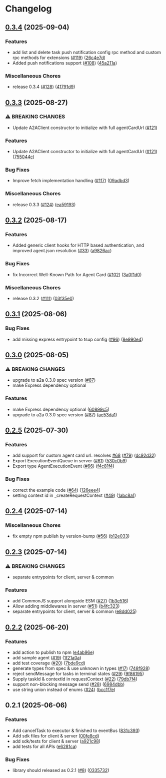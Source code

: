 # Changelog

## [0.3.4](https://github.com/a2aproject/a2a-js/compare/v0.3.3...v0.3.4) (2025-09-04)


### Features

* add list and delete task push notification config rpc method and custom rpc methods for extensions  ([#119](https://github.com/a2aproject/a2a-js/issues/119)) ([26c4e7d](https://github.com/a2aproject/a2a-js/commit/26c4e7df48e0cd1088a9340ddc34bfbed320664c))
* Added push notifications support ([#108](https://github.com/a2aproject/a2a-js/issues/108)) ([45a211a](https://github.com/a2aproject/a2a-js/commit/45a211a738ea7770ec5ee8b10a1238060ba7a471))


### Miscellaneous Chores

* release 0.3.4 ([#128](https://github.com/a2aproject/a2a-js/issues/128)) ([41791d9](https://github.com/a2aproject/a2a-js/commit/41791d99a4c7776ac3ee183d3e834df31a2020ac))

## [0.3.3](https://github.com/a2aproject/a2a-js/compare/v0.3.2...v0.3.3) (2025-08-27)


### ⚠ BREAKING CHANGES

* Update A2AClient constructor to initialize with full agentCardUrl ([#121](https://github.com/a2aproject/a2a-js/issues/121))

### Features

* Update A2AClient constructor to initialize with full agentCardUrl ([#121](https://github.com/a2aproject/a2a-js/issues/121)) ([755044c](https://github.com/a2aproject/a2a-js/commit/755044c6c610991b5c86747da72b24e1fff9ade3))


### Bug Fixes

* Improve fetch implementation handling ([#117](https://github.com/a2aproject/a2a-js/issues/117)) ([09adbd3](https://github.com/a2aproject/a2a-js/commit/09adbd31d1ef7a73e4c8c87045af84bb1280226f))


### Miscellaneous Chores

* release 0.3.3 ([#124](https://github.com/a2aproject/a2a-js/issues/124)) ([ea59193](https://github.com/a2aproject/a2a-js/commit/ea591932901742af76afb5aeee4cf8d27cc9a6c2))

## [0.3.2](https://github.com/a2aproject/a2a-js/compare/v0.3.1...v0.3.2) (2025-08-17)


### Features

* Added generic client hooks for HTTP based authentication, and improved agent.json resolution ([#33](https://github.com/a2aproject/a2a-js/issues/33)) ([a9826ac](https://github.com/a2aproject/a2a-js/commit/a9826acde3bb1f741153407e6179fd21f2e7a4bb))


### Bug Fixes

* fix Incorrect Well-Known Path for Agent Card ([#102](https://github.com/a2aproject/a2a-js/issues/102)) ([3a0f1d0](https://github.com/a2aproject/a2a-js/commit/3a0f1d07843b725c9beaf1078bc43418ff2871ed))


### Miscellaneous Chores

* release 0.3.2 ([#111](https://github.com/a2aproject/a2a-js/issues/111)) ([03f35e0](https://github.com/a2aproject/a2a-js/commit/03f35e0ed29d2b24df7eddb2a7fe21d0690f503e))

## [0.3.1](https://github.com/a2aproject/a2a-js/compare/v0.3.0...v0.3.1) (2025-08-06)


### Bug Fixes

* add missing express entrypoint to tsup config ([#96](https://github.com/a2aproject/a2a-js/issues/96)) ([8e990e4](https://github.com/a2aproject/a2a-js/commit/8e990e497927e3554699f8ebb005829b170d9bc3))

## [0.3.0](https://github.com/a2aproject/a2a-js/compare/v0.2.5...v0.3.0) (2025-08-05)


### ⚠ BREAKING CHANGES

* upgrade to a2a 0.3.0 spec version ([#87](https://github.com/a2aproject/a2a-js/issues/87))
* make Express dependency optional

### Features

* make Express dependency optional ([60899c5](https://github.com/a2aproject/a2a-js/commit/60899c51e2910570402d1207f6b50952bed8862f))
* upgrade to a2a 0.3.0 spec version ([#87](https://github.com/a2aproject/a2a-js/issues/87)) ([ae53da1](https://github.com/a2aproject/a2a-js/commit/ae53da1e36ff58912e01fefa854c5b3174edf7d8))

## [0.2.5](https://github.com/a2aproject/a2a-js/compare/v0.2.4...v0.2.5) (2025-07-30)


### Features

* add support for custom agent card url. resolves [#68](https://github.com/a2aproject/a2a-js/issues/68) ([#79](https://github.com/a2aproject/a2a-js/issues/79)) ([dc92d32](https://github.com/a2aproject/a2a-js/commit/dc92d321ac7c142ff5232cdca0db8a24b4d76da0))
* Export ExecutionEventQueue in server ([#61](https://github.com/a2aproject/a2a-js/issues/61)) ([530c0b9](https://github.com/a2aproject/a2a-js/commit/530c0b9f1fd50fafd991f640c119837860ae8c3f))
* Export type AgentExecutionEvent ([#66](https://github.com/a2aproject/a2a-js/issues/66)) ([f4c81f4](https://github.com/a2aproject/a2a-js/commit/f4c81f41866c24d83823b5db7d24b5fdb56b37b4))


### Bug Fixes

* correct the example code ([#64](https://github.com/a2aproject/a2a-js/issues/64)) ([126eee4](https://github.com/a2aproject/a2a-js/commit/126eee4e3b79e9475a5af5cbebb0e98b68f286fa))
* setting context id in _createRequestContext ([#49](https://github.com/a2aproject/a2a-js/issues/49)) ([1abc8a1](https://github.com/a2aproject/a2a-js/commit/1abc8a1f3590f78647d94c5a1e31444203e1131f))

## [0.2.4](https://github.com/a2aproject/a2a-js/compare/v0.2.3...v0.2.4) (2025-07-14)


### Miscellaneous Chores

* fix empty npm publish by version-bump ([#56](https://github.com/a2aproject/a2a-js/issues/56)) ([b12e033](https://github.com/a2aproject/a2a-js/commit/b12e033ed8ffc823672d68d749344247ee0914ee))

## [0.2.3](https://github.com/a2aproject/a2a-js/compare/v0.2.2...v0.2.3) (2025-07-14)


### ⚠ BREAKING CHANGES

* separate entrypoints for client, server & common

### Features

* add CommonJS support alongside ESM ([#27](https://github.com/a2aproject/a2a-js/issues/27)) ([1b3e516](https://github.com/a2aproject/a2a-js/commit/1b3e516e2ba6058eddd84943b07616cf5b74f5b0))
* Allow adding middlewares in server ([#51](https://github.com/a2aproject/a2a-js/issues/51)) ([b4fc323](https://github.com/a2aproject/a2a-js/commit/b4fc323c1f607622ee7841c95c1e401cf79df186))
* separate entrypoints for client, server & common ([e8dd025](https://github.com/a2aproject/a2a-js/commit/e8dd0250847c1e628a1c932f1ba4cc5c57064714))

## [0.2.2](https://github.com/google-a2a/a2a-js/compare/v0.2.1...v0.2.2) (2025-06-20)


### Features

* add action to publish to npm ([e4ab96e](https://github.com/google-a2a/a2a-js/commit/e4ab96ed4f875cc3079534637fbf88f9adad7f74))
* add sample agent ([#19](https://github.com/google-a2a/a2a-js/issues/19)) ([1f21a0a](https://github.com/google-a2a/a2a-js/commit/1f21a0a8662550547c1703d33e71f5cf7bd28d6b))
* add test coverage ([#20](https://github.com/google-a2a/a2a-js/issues/20)) ([7bde9cd](https://github.com/google-a2a/a2a-js/commit/7bde9cd839c015e270719d312df18ddc0c6f34b0))
* generate types from spec & use unknown in types ([#17](https://github.com/google-a2a/a2a-js/issues/17)) ([748f928](https://github.com/google-a2a/a2a-js/commit/748f9283a8e93d6104e29309f27d83fb2f9193e0))
* reject sendMessage for tasks in terminal states ([#29](https://github.com/google-a2a/a2a-js/issues/29)) ([9f86195](https://github.com/google-a2a/a2a-js/commit/9f86195d01fada7f041df0199cf93bcff2da8b80))
* Supply taskId & contextId in requestContext ([#22](https://github.com/google-a2a/a2a-js/issues/22)) ([79db7f4](https://github.com/google-a2a/a2a-js/commit/79db7f48cac482b176f2297ca374e1e937eda1d0))
* support non-blocking message send ([#28](https://github.com/google-a2a/a2a-js/issues/28)) ([6984dbb](https://github.com/google-a2a/a2a-js/commit/6984dbb3655a71bb540e6c14cb2f4792a4556fad))
* use string union instead of enums ([#24](https://github.com/google-a2a/a2a-js/issues/24)) ([bcc1f7e](https://github.com/google-a2a/a2a-js/commit/bcc1f7e0e14065163dacf3f60e74c7bb501f243e))

## 0.2.1 (2025-06-06)


### Features

* Add cancelTask to executor & finished to eventBus ([831c393](https://github.com/google-a2a/a2a-js/commit/831c3937ba59e0b4c2fdfd9577f506921929034a))
* Add sdk files for client & server ([00fe8cd](https://github.com/google-a2a/a2a-js/commit/00fe8cd33db4d5464a320dc2d16fd483b5a2fbbf))
* add sdk/tests for client & server ([a921c98](https://github.com/google-a2a/a2a-js/commit/a921c98946ba4e0636d9d6d320918e1fcb3ba5aa))
* add tests for all APIs ([e6281ca](https://github.com/google-a2a/a2a-js/commit/e6281caa131ebcc247cf750f597ead2ea28f2c3d))


### Bug Fixes

* library should released as 0.2.1 ([#8](https://github.com/google-a2a/a2a-js/issues/8)) ([0335732](https://github.com/google-a2a/a2a-js/commit/033573295e0ab8115d2fcd0c64a0bd5df1537b67))
